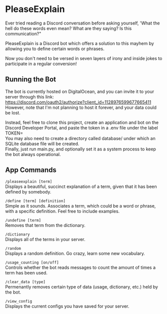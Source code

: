 # PleaseExplain

Ever tried reading a Discord conversation before asking yourself, 'What the hell do these words even mean? What are they saying? Is this communication?"  

PleaseExplain is a Discord bot which offers a solution to this mayhem by allowing you to define certain words or phrases.  

Now you don't need to be versed in seven layers of irony and inside jokes to participate in a regular conversion!

## Running the Bot

The bot is currently hosted on DigitalOcean, and you can invite it to your server through this link:  
https://discord.com/oauth2/authorize?client_id=1128976599677665411  
However, note that I'm not planning to host it forever, and your data could be lost.  

Instead, feel free to clone this project, create an application and bot on the Discord Developer Portal, and paste the token in a .env file under the label TOKEN=  
You may also need to create a directory called database/ under which an SQLite database file will be created.  
Finally, just run main.py, and optionally set it as a system process to keep the bot always operational.  


## App Commands

`/pleaseexplain [term]`  
Displays a beautiful, succinct explanation of a term, given that it has been defined by somebody.

`/define [term] [definition]`  
Simple as it sounds. Associates a term, which could be a word or phrase, with a specific definition. Feel free to include examples.  

`/undefine [term]`  
Removes that term from the dictionary.  

`/dictionary`  
Displays all of the terms in your server.  

`/random`  
Displays a random definition. Go crazy, learn some new vocabulary.  

`/usage_counting [on/off]`  
Controls whether the bot reads messages to count the amount of times a term has been used.  

`/clear_data [type]`  
Permenantly removes certain type of data (usage, dictionary, etc.) held by the bot.  

`/view_config`  
Displays the current configs you have saved for your server.  

## 
